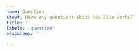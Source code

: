 ```yaml
---
name: Question
about: Have any questions about how Jets works?
title: ''
labels: 'question'
assignees: ''

---
```


<!--
The Jets issue tracker IS NOT for usage questions! Please post your question on our dedicated forum at https://community.rubyonjets.com

Posting your questions in the Jets community forum is the best place. This helps questions get answered faster and also benefits others by making them easier to find.

Also, here are some additional options for questions http://rubyonjets.com/docs/support/ 👌

Thank you!
-->
